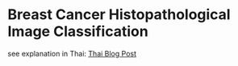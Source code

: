 # Breast Cancer Histopathological Image Classification

see explanation in Thai: [Thai Blog Post](http://kittinaradorn.com/%E0%B8%81%E0%B8%B2%E0%B8%A3%E0%B8%AA%E0%B8%A3%E0%B9%89%E0%B8%B2%E0%B8%87-ai-%E0%B9%80%E0%B8%9E%E0%B8%B7%E0%B9%88%E0%B8%AD%E0%B8%A7%E0%B8%B4%E0%B8%99%E0%B8%B4%E0%B8%88%E0%B8%89%E0%B8%B1%E0%B8%A2/)
